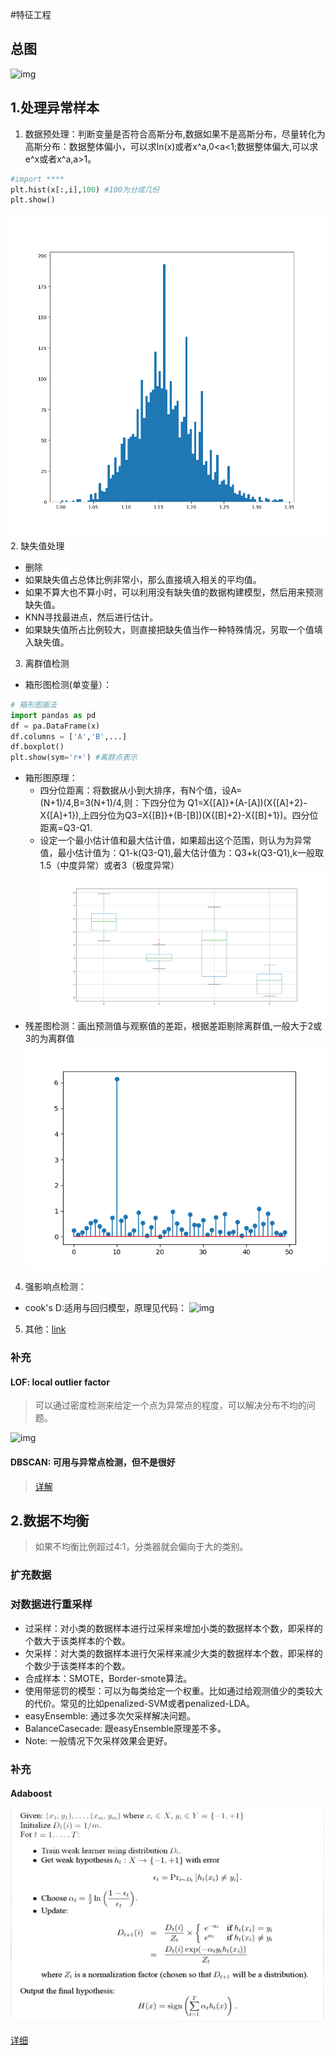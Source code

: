 #特征工程
## 总图
![img](http://images2015.cnblogs.com/blog/927391/201604/927391-20160430145122660-830141495.jpg)

## 1.处理异常样本
1. 数据预处理：判断变量是否符合高斯分布,数据如果不是高斯分布，尽量转化为高斯分布：数据整体偏小，可以求ln(x)或者x^a,0<a<1;数据整体偏大,可以求e^x或者x^a,a>1。   
~~~python
#import ****
plt.hist(x[:,i],100) #100为分成几份
plt.show()
~~~
![img](https://raw.githubusercontent.com/jwcesign/machine_learning/master/pic_save/1.png)
2. 缺失值处理
  * 删除
  * 如果缺失值占总体比例非常小，那么直接填入相关的平均值。
  * 如果不算大也不算小时，可以利用没有缺失值的数据构建模型，然后用来预测缺失值。
  * KNN寻找最进点，然后进行估计。
  * 如果缺失值所占比例较大，则直接把缺失值当作一种特殊情况，另取一个值填入缺失值。
3. 离群值检测
  * 箱形图检测(单变量）：
  ~~~python
  # 箱形图画法
  import pandas as pd
  df = pa.DataFrame(x)
  df.columns = ['A','B',...]
  df.boxplot()
  plt.show(sym='r+') #离群点表示
  ~~~
  * 箱形图原理：
    * 四分位距离：将数据从小到大排序，有N个值，设A=(N+1)/4,B=3(N+1)/4,则：下四分位为 Q1=X{[A]}+(A-[A])(X{[A]+2}-X{[A]+1}),上四分位为Q3=X{[B]}+(B-[B])(X{[B]+2}-X{[B]+1})。四分位距离=Q3-Q1.
    * 设定一个最小估计值和最大估计值，如果超出这个范围，则认为为异常值，最小估计值为：Q1-k(Q3-Q1),最大估计值为：Q3+k(Q3-Q1),k一般取1.5（中度异常）或者3（极度异常）    
![img](https://raw.githubusercontent.com/jwcesign/machine_learning/master/pic_save/2.png)
  * 残差图检测：画出预测值与观察值的差距，根据差距剔除离群值,一般大于2或3的为离群值
![img](https://raw.githubusercontent.com/jwcesign/machine_learning/master/pic_save/3.png)
4. 强影响点检测：
  * cook's D:适用与回归模型，原理见代码：
  ![img](http://www.zhihu.com/equation?tex=D%7B_i%7D%3D%5Cfrac%7B%5Csum_%7Bj%3D1%7D%5E%7Bn%7D%5Cleft%28+%5Chat%7BY%7D_%7Bj%7D+-+%5Chat%7BY%7D_%7Bj+%5Cleft%28i+%5Cright%29%7D+%5Cright%29%5E%7B2%7D%7D%7Bp+%5Ctimes+MSE%7D)
5. 其他：[link](blog.csdn.net/mr_tyting/article/details/77371157)
### 补充
#### LOF: local outlier factor
> 可以通过密度检测来给定一个点为异常点的程度，可以解决分布不均的问题。

![img](http://img.blog.csdn.net/20160618150545625)
#### DBSCAN: 可用与异常点检测，但不是很好
> [详解](http://blog.csdn.net/itplus/article/details/10088625)

## 2.数据不均衡
> 如果不均衡比例超过4:1，分类器就会偏向于大的类别。

### 扩充数据

### 对数据进行重采样
* 过采样：对小类的数据样本进行过采样来增加小类的数据样本个数，即采样的个数大于该类样本的个数。
* 欠采样：对大类的数据样本进行欠采样来减少大类的数据样本个数，即采样的个数少于该类样本的个数。
* 合成样本：SMOTE，Border-smote算法。
* 使用带惩罚的模型：可以为每类给定一个权重。比如通过给观测值少的类较大的代价。常见的比如penalized-SVM或者penalized-LDA。
* easyEnsemble: 通过多次欠采样解决问题。
* BalanceCasecade: 跟easyEnsemble原理差不多。
* Note: 一般情况下欠采样效果会更好。

### 补充
#### Adaboost
![img](https://raw.githubusercontent.com/jwcesign/machine_learning/master/pic_save/1335428125_1739.png)

[详细](http://www.360doc.com/content/14/1109/12/20290918_423780183.shtml)
